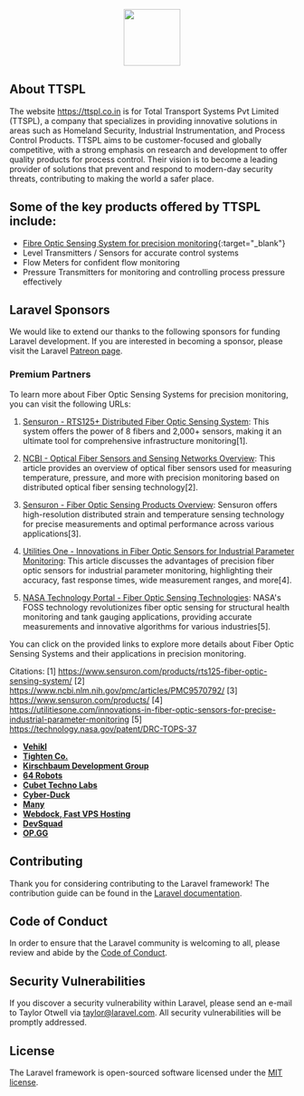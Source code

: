 <p align="center"><a href="https://laravel.com" target="_blank"><img src="https://ttspl.co.in/asset/newimg/logo/ttspl-logo-r.webp" width="100"></a></p>



## About TTSPL

The website https://ttspl.co.in is for Total Transport Systems Pvt Limited (TTSPL), a company that specializes in providing innovative solutions in areas such as Homeland Security, Industrial Instrumentation, and Process Control Products. TTSPL aims to be customer-focused and globally competitive, with a strong emphasis on research and development to offer quality products for process control. Their vision is to become a leading provider of solutions that prevent and respond to modern-day security threats, contributing to making the world a safer place.


## Some of the key products offered by TTSPL include:

- [Fibre Optic Sensing System for precision monitoring](https://ttspl.co.in/fiber-optic-sensing-systems){:target="_blank"}
- Level Transmitters / Sensors for accurate control systems
- Flow Meters for confident flow monitoring
- Pressure Transmitters for monitoring and controlling process pressure effectively

## Laravel Sponsors

We would like to extend our thanks to the following sponsors for funding Laravel development. If you are interested in becoming a sponsor, please visit the Laravel [Patreon page](https://patreon.com/taylorotwell).

### Premium Partners
To learn more about Fiber Optic Sensing Systems for precision monitoring, you can visit the following URLs:

1. [Sensuron - RTS125+ Distributed Fiber Optic Sensing System](https://www.sensuron.com/products/rts125-fiber-optic-sensing-system/): This system offers the power of 8 fibers and 2,000+ sensors, making it an ultimate tool for comprehensive infrastructure monitoring[1].

2. [NCBI - Optical Fiber Sensors and Sensing Networks Overview](https://www.ncbi.nlm.nih.gov/pmc/articles/PMC9570792/): This article provides an overview of optical fiber sensors used for measuring temperature, pressure, and more with precision monitoring based on distributed optical fiber sensing technology[2].

3. [Sensuron - Fiber Optic Sensing Products Overview](https://www.sensuron.com/products/): Sensuron offers high-resolution distributed strain and temperature sensing technology for precise measurements and optimal performance across various applications[3].

4. [Utilities One - Innovations in Fiber Optic Sensors for Industrial Parameter Monitoring](https://utilitiesone.com/innovations-in-fiber-optic-sensors-for-precise-industrial-parameter-monitoring): This article discusses the advantages of precision fiber optic sensors for industrial parameter monitoring, highlighting their accuracy, fast response times, wide measurement ranges, and more[4].

5. [NASA Technology Portal - Fiber Optic Sensing Technologies](https://technology.nasa.gov/patent/DRC-TOPS-37): NASA's FOSS technology revolutionizes fiber optic sensing for structural health monitoring and tank gauging applications, providing accurate measurements and innovative algorithms for various industries[5].

You can click on the provided links to explore more details about Fiber Optic Sensing Systems and their applications in precision monitoring.

Citations:
[1] https://www.sensuron.com/products/rts125-fiber-optic-sensing-system/
[2] https://www.ncbi.nlm.nih.gov/pmc/articles/PMC9570792/
[3] https://www.sensuron.com/products/
[4] https://utilitiesone.com/innovations-in-fiber-optic-sensors-for-precise-industrial-parameter-monitoring
[5] https://technology.nasa.gov/patent/DRC-TOPS-37
- **[Vehikl](https://vehikl.com/)**
- **[Tighten Co.](https://tighten.co)**
- **[Kirschbaum Development Group](https://kirschbaumdevelopment.com)**
- **[64 Robots](https://64robots.com)**
- **[Cubet Techno Labs](https://cubettech.com)**
- **[Cyber-Duck](https://cyber-duck.co.uk)**
- **[Many](https://www.many.co.uk)**
- **[Webdock, Fast VPS Hosting](https://www.webdock.io/en)**
- **[DevSquad](https://devsquad.com)**
- **[OP.GG](https://op.gg)**

## Contributing

Thank you for considering contributing to the Laravel framework! The contribution guide can be found in the [Laravel documentation](https://laravel.com/docs/contributions).

## Code of Conduct

In order to ensure that the Laravel community is welcoming to all, please review and abide by the [Code of Conduct](https://laravel.com/docs/contributions#code-of-conduct).

## Security Vulnerabilities

If you discover a security vulnerability within Laravel, please send an e-mail to Taylor Otwell via [taylor@laravel.com](mailto:taylor@laravel.com). All security vulnerabilities will be promptly addressed.

## License

The Laravel framework is open-sourced software licensed under the [MIT license](https://opensource.org/licenses/MIT).
